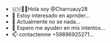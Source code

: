 - 🇺🇾🤜🤛Hola soy  @Charruauy28
- 👀 Estoy interesado en aprnder...
- 🌱 Actualmente no se nada...
- 💞️ Espero me ayuden en mis intentos...
- 📫 contactenme +59896925271...

<!---
Charruauy28/Charruauy28 is a ✨ special ✨ repository because its `README.md` (this file) appears on your GitHub profile.
You can click the Preview link to take a look at your changes.
--->

